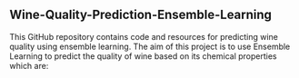 ## Wine-Quality-Prediction-Ensemble-Learning
This GitHub repository contains code and resources for predicting wine quality using ensemble learning. The aim of this project is to use Ensemble Learning to predict the quality of wine based on its chemical properties which are:
<br>
<ul>
  
